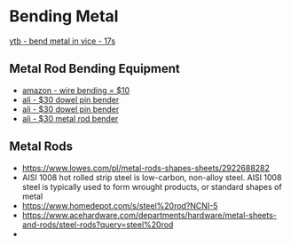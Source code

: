 # Bending Metal

[ytb - bend metal in vice - 17s](https://www.youtube.com/watch?v=3QzrwPx9fNs)

## Metal Rod Bending Equipment

- [amazon - wire bending = $10](https://www.amazon.com/Bending-Forming-Wrapping-Fixture-Jewelry/dp/B0859MBB3B?source=ps-sl-shoppingads-lpcontext&psc=1&gQT=1)
- [ali - $30 dowel pin bender](https://www.aliexpress.us/item/3256807345512442.html?pvid=93b1a38b-7f30-4958-8843-7e9b1ebeb5d6&_t=gps-id%3ApcDetailTopMoreOtherSeller%2Cscm-url%3A1007.40050.354490.0%2Cpvid%3A93b1a38b-7f30-4958-8843-7e9b1ebeb5d6%2Ctpp_buckets%3A668%232846%238115%232000&pdp_ext_f=%7B%22order%22%3A%223%22%2C%22eval%22%3A%221%22%2C%22sceneId%22%3A%2230050%22%7D&pdp_npi=4%40dis!USD!50.41!27.73!!!359.80!197.89!%40210318ec17498712809404903e6402!12000041179561328!rec!US!2624340281!X&utparam-url=scene%3ApcDetailTopMoreOtherSeller%7Cquery_from%3A)
- [ali - $30 dowel pin bender](https://www.aliexpress.us/item/3256808491076516.html?algo_exp_id=6388c554-7ad0-41ce-8bfc-bfe5379fe7e1-0&pdp_ext_f=%7B%22order%22%3A%222%22%2C%22eval%22%3A%221%22%7D&pdp_npi=4%40dis!USD!62.42!33.43!!!445.57!238.67!%402101ea8c17498712200953284e688b!12000046201067569!sea!US!2624340281!X&curPageLogUid=qf2Pa3meicvh&utparam-url=scene%3Asearch%7Cquery_from%3A)
- [ali - $30 metal rod bender](https://www.amazon.com/Metal-Bending-Adjustable-Wrapping-Bender/dp/B0F5WRJVHB?source=ps-sl-shoppingads-lpcontext&psc=1&gQT=1)



## Metal Rods

- https://www.lowes.com/pl/metal-rods-shapes-sheets/2922688282
- AISI 1008 hot rolled strip steel is low-carbon, non-alloy steel. AISI 1008 steel is typically used to form wrought products, or standard shapes of metal
- https://www.homedepot.com/s/steel%20rod?NCNI-5
- https://www.acehardware.com/departments/hardware/metal-sheets-and-rods/steel-rods?query=steel%20rod
- 